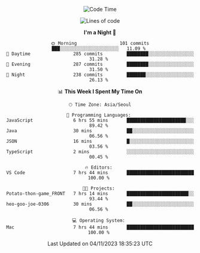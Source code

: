 <div align=center>
 
<!--START_SECTION:waka-->
![Code Time](http://img.shields.io/badge/Code%20Time-353%20hrs%2026%20mins-blue)

![Lines of code](https://img.shields.io/badge/From%20Hello%20World%20I%27ve%20Written-3.1%20million%20lines%20of%20code-blue)

**I'm a Night 🦉** 

```text
🌞 Morning                101 commits         ███░░░░░░░░░░░░░░░░░░░░░░   11.09 % 
🌆 Daytime                285 commits         ████████░░░░░░░░░░░░░░░░░   31.28 % 
🌃 Evening                287 commits         ████████░░░░░░░░░░░░░░░░░   31.50 % 
🌙 Night                  238 commits         ███████░░░░░░░░░░░░░░░░░░   26.13 % 
```


📊 **This Week I Spent My Time On** 

```text
🕑︎ Time Zone: Asia/Seoul

💬 Programming Languages: 
JavaScript               6 hrs 55 mins       ██████████████████████░░░   89.42 % 
Java                     30 mins             ██░░░░░░░░░░░░░░░░░░░░░░░   06.56 % 
JSON                     16 mins             █░░░░░░░░░░░░░░░░░░░░░░░░   03.56 % 
TypeScript               2 mins              ░░░░░░░░░░░░░░░░░░░░░░░░░   00.45 % 

🔥 Editors: 
VS Code                  7 hrs 44 mins       █████████████████████████   100.00 % 

🐱‍💻 Projects: 
Potato-thon-game_FRONT   7 hrs 14 mins       ███████████████████████░░   93.44 % 
heo-goo-joe-0306         30 mins             ██░░░░░░░░░░░░░░░░░░░░░░░   06.56 % 

💻 Operating System: 
Mac                      7 hrs 44 mins       █████████████████████████   100.00 % 
```


 Last Updated on 04/11/2023 18:35:23 UTC
<!--END_SECTION:waka-->
 </div>
